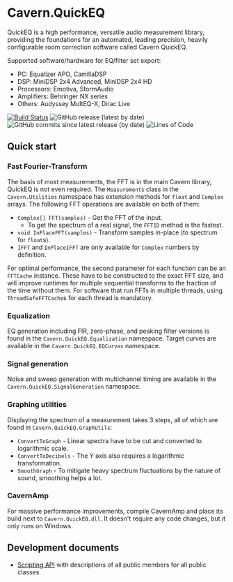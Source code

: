 # Cavern.QuickEQ
QuickEQ is a high performance, versatile audio measurement library, providing
the foundations for an automated, leading precision, heavily configurable
room correction software called Cavern QuickEQ.

Supported software/hardware for EQ/filter set export:
* PC: Equalizer APO, CamillaDSP
* DSP: MiniDSP 2x4 Advanced, MiniDSP 2x4 HD
* Processors: Emotiva, StormAudio
* Amplifiers: Behringer NX series
* Others: Audyssey MultEQ-X, Dirac Live

[![Build Status](https://api.travis-ci.com/VoidXH/Cavern.svg?branch=master)](https://app.travis-ci.com/VoidXH/Cavern)
![GitHub release (latest by date)](https://img.shields.io/github/v/release/VoidXH/Cavern)
![GitHub commits since latest release (by date)](https://img.shields.io/github/commits-since/VoidXH/Cavern/latest)
![Lines of Code](https://img.shields.io/tokei/lines/github/VoidXH/Cavern "Lines of Code")

## Quick start
### Fast Fourier-Transform
The basis of most measurements, the FFT is in the main Cavern library, QuickEQ
is not even required. The `Measurements` class in the `Cavern.Utilities`
namespace has extension methods for `float` and `Complex` arrays. The following
FFT operations are available on both of them:
* `Complex[] FFT(samples)` - Get the FFT of the input.
  * To get the spectrum of a real signal, the `FFT1D` method is the fastest.
* `void InPlaceFFT(samples)` - Transform samples in-place (to spectrum for `float`s).
* `IFFT` and `InPlaceIFFT` are only available for `Complex` numbers by definition.

For optimal performance, the second parameter for each function can be an
`FFTCache` instance. These have to be constructed to the exact FFT size, and
will improve runtimes for multiple sequential transforms to the fraction of the
time without them. For software that run FFTs in multiple threads, using
`ThreadSafeFFTCache`s for each thread is mandatory.

### Equalization
EQ generation including FIR, zero-phase, and peaking filter versions is found in
the `Cavern.QuickEQ.Equalization` namespace. Target curves are available in the
`Cavern.QuickEQ.EQCurves` namespace.

### Signal generation
Noise and sweep generation with multichannel timing are available in the
`Cavern.QuickEQ.SignalGeneration` namespace.

### Graphing utilities
Displaying the spectrum of a measurement takes 3 steps, all of which are found
in `Cavern.QuickEQ.GraphUtils`:
* `ConvertToGraph` - Linear spectra have to be cut and converted to logarithmic scale.
* `ConvertToDecibels` - The Y axis also requires a logarithmic transformation.
* `SmoothGraph` - To mitigate heavy spectrum fluctuations by the nature of sound, smoothing helps a lot.

### CavernAmp
For massive performance improvements, compile CavernAmp and place its build next
to `Cavern.QuickEQ.dll`. It doesn't require any code changes, but it only runs
on Windows.

## Development documents
* [Scripting API](http://cavern.sbence.hu/cavern/doc.php?if=api/index) with descriptions of all public members for all public classes
